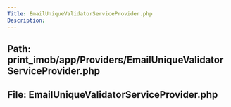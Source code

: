 ```yaml
---
Title: EmailUniqueValidatorServiceProvider.php
Description:
---
```


## Path: print_imob/app/Providers/EmailUniqueValidatorServiceProvider.php
## File: EmailUniqueValidatorServiceProvider.php
